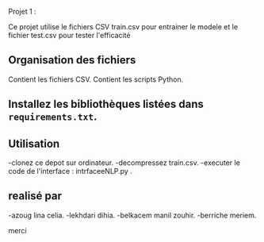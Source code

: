 Projet 1 : 

Ce projet utilise le fichiers CSV train.csv pour entrainer le modele
et le fichier test.csv pour tester l'efficacité

## Organisation des fichiers
Contient les fichiers CSV.
Contient les scripts Python.


## Installez les bibliothèques listées dans `requirements.txt`.

## Utilisation 
-clonez ce depot sur ordinateur.
-decompressez train.csv.
-executer le code de l'interface : intrfaceeNLP.py .

## realisé par 
-azoug lina celia.
-lekhdari dihia.
-belkacem manil zouhir.
-berriche meriem.

merci 
